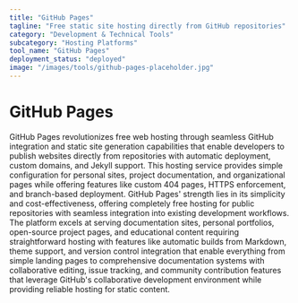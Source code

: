 ```yaml
---
title: "GitHub Pages"
tagline: "Free static site hosting directly from GitHub repositories"
category: "Development & Technical Tools"
subcategory: "Hosting Platforms"
tool_name: "GitHub Pages"
deployment_status: "deployed"
image: "/images/tools/github-pages-placeholder.jpg"
---
```


# GitHub Pages

GitHub Pages revolutionizes free web hosting through seamless GitHub integration and static site generation capabilities that enable developers to publish websites directly from repositories with automatic deployment, custom domains, and Jekyll support. This hosting service provides simple configuration for personal sites, project documentation, and organizational pages while offering features like custom 404 pages, HTTPS enforcement, and branch-based deployment. GitHub Pages' strength lies in its simplicity and cost-effectiveness, offering completely free hosting for public repositories with seamless integration into existing development workflows. The platform excels at serving documentation sites, personal portfolios, open-source project pages, and educational content requiring straightforward hosting with features like automatic builds from Markdown, theme support, and version control integration that enable everything from simple landing pages to comprehensive documentation systems with collaborative editing, issue tracking, and community contribution features that leverage GitHub's collaborative development environment while providing reliable hosting for static content.